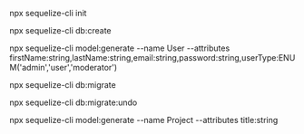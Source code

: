 npx sequelize-cli init

npx sequelize-cli db:create

npx sequelize-cli model:generate --name User --attributes firstName:string,lastName:string,email:string,password:string,userType:ENUM('admin','user','moderator')

npx sequelize-cli db:migrate

npx sequelize-cli db:migrate:undo

npx sequelize-cli model:generate --name Project --attributes title:string
